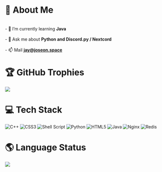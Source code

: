 # 💫 About Me

<br>- 🌱 I’m currently learning **Java**<br><br>- 💬 Ask me about **Python and Discord.py / Nextcord**<br><br>- 📫 Mail **jay@joseon.space**

# 🏆 GitHub Trophies
![](https://github-profile-trophy.vercel.app/?username=SuhJae&theme=onedark&no-frame=true&margin-w=4&column=-1)

# 💻 Tech Stack
![C++](https://img.shields.io/badge/c++-%2300599C.svg?style=for-the-badge&logo=c%2B%2B&logoColor=white) ![CSS3](https://img.shields.io/badge/css3-%231572B6.svg?style=for-the-badge&logo=css3&logoColor=white) ![Shell Script](https://img.shields.io/badge/shell_script-%23121011.svg?style=for-the-badge&logo=gnu-bash&logoColor=white) ![Python](https://img.shields.io/badge/python-3670A0?style=for-the-badge&logo=python&logoColor=ffdd54) ![HTML5](https://img.shields.io/badge/html5-%23E34F26.svg?style=for-the-badge&logo=html5&logoColor=white) ![Java](https://img.shields.io/badge/java-%23ED8B00.svg?style=for-the-badge&logo=java&logoColor=white) ![Nginx](https://img.shields.io/badge/nginx-%23009639.svg?style=for-the-badge&logo=nginx&logoColor=white) ![Redis](https://img.shields.io/badge/redis-%23DD0031.svg?style=for-the-badge&logo=redis&logoColor=white)

# 🌎 Language Status
![](https://github-readme-stats.vercel.app/api/top-langs/?username=suhjae&layout=compact&theme=transparent)
